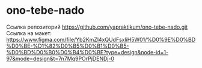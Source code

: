 # ono-tebe-nado
Ссылка репозиторий https://github.com/yapraktikum/ono-tebe-nado.git </br>
Ссылка на макет: https://www.figma.com/file/Yb2KmZl4xQUdFsxliH5W01/%D0%9E%D0%BD%D0%BE-%D1%82%D0%B5%D0%B1%D0%B5-%D0%BD%D0%B0%D0%B4%D0%BE?type=design&node-id=1-97&mode=design&t=7n7Mq9POrPjDENDj-0
